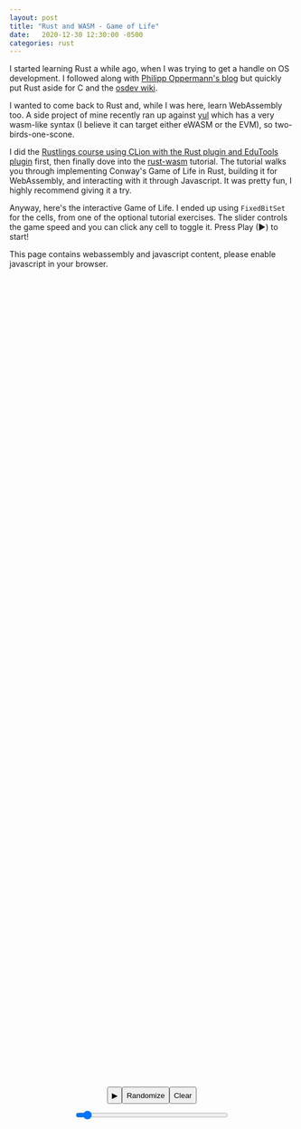 ```yaml
---
layout: post
title: "Rust and WASM - Game of Life"
date:   2020-12-30 12:30:00 -0500
categories: rust
---
```


I started learning Rust a while ago, when I was trying to get a handle
on OS development. I followed along with 
[Philipp Oppermann's blog](https://os.phil-opp.com/) but quickly put Rust
aside for C and the [osdev wiki](https://wiki.osdev.org/Expanded_Main_Page).

I wanted to come back to Rust and, while I was here, learn WebAssembly too.
A side project of mine recently ran up against [yul](https://ethereum.org/en/developers/docs/smart-contracts/languages/#yul)
which has a very wasm-like syntax (I believe it can target either eWASM or
the EVM), so two-birds-one-scone.

I did the [Rustlings course using CLion with the Rust plugin and EduTools plugin](https://blog.jetbrains.com/education/2019/12/19/rustlings-course-adaptation/)
first, then finally dove into the [rust-wasm](https://rustwasm.github.io/docs/book/introduction.html)
tutorial. The tutorial walks you through implementing Conway's Game of Life
in Rust, building it for WebAssembly, and interacting with it through Javascript.
It was pretty fun, I highly recommend giving it a try.

Anyway, here's the interactive Game of Life. I ended up using `FixedBitSet`
for the cells, from one of the optional tutorial exercises. The slider controls
the game speed and you can click any cell to toggle it. Press Play (▶) to start!

<style>
#fps {
    white-space: pre;
    font-family: monospace;
}
#game-of-life {
    position: absolute;
    top: 0;
    left: 0;
    width: 100%;
    height: 100%;
    display: flex;
    flex-direction: column;
    align-items: center;
    justify-content: center;
}
.Row {
    display: table;
    margin-left: auto;
    margin-right: auto;
    width: 100%;
    table-layout: fixed;
    border-spacing: 10px;
    align-items: center;
    justify-content: center;
    position: relative;
    text-align: center;
}
.buttons {
    height: 30px;
}
.slider {
    width: 270px;
    display: block;
}
</style>

<noscript>This page contains webassembly and javascript content, please enable javascript in your browser.</noscript>
<div id="game-of-life">
    <canvas id="game-of-life-canvas"></canvas>
    <div class="Row">
        <button class="buttons" id="play-pause">▶</button>
        <button class="buttons" id="random">Randomize</button>
        <button class="buttons" id="clear">Clear</button>
    </div>
    <input type="range" id="tick-range" min="0" max="100" value="5" class="slider post-content e-content">
    <div id="fps"></div>
    <script src="./bootstrap.js"></script>
</div>
